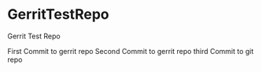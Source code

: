 GerritTestRepo
==============

Gerrit Test Repo

First Commit to gerrit repo
Second Commit to gerrit repo
third Commit to git repo
